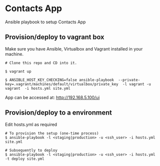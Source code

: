 # Contacts App
Ansible playbook to setup Contacts App


## Provision/deploy to vagrant box
Make sure you have Ansible, Virtualbox and Vagrant installed in your machine.

```code
# Clone this repo and CD into it.

$ vagrant up

$ ANSIBLE_HOST_KEY_CHECKING=false ansible-playbook  --private-key=.vagrant/machines/default/virtualbox/private_key  -l vagrant -u vagrant  -i hosts.yml site.yml
```
App can be accessed at: http://192.168.5.100/ui

## Provision/deploy to a environment
Edit hosts.yml as required

```
# To provision the setup (one-time process)
$ ansible-playbook -l <staging|production> -u <ssh_user> -i hosts.yml site.yml

# Subsequently to deploy
$ ansible-playbook -l <staging|production> -u <ssh_user> -i hosts.yml -t deploy site.yml
```
